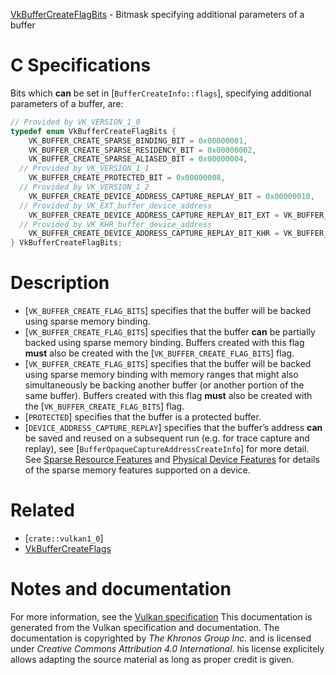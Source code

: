 [VkBufferCreateFlagBits](https://www.khronos.org/registry/vulkan/specs/1.3-extensions/man/html/VkBufferCreateFlagBits.html) - Bitmask specifying additional parameters of a buffer

# C Specifications
Bits which  **can**  be set in [`BufferCreateInfo::flags`], specifying
additional parameters of a buffer, are:
```c
// Provided by VK_VERSION_1_0
typedef enum VkBufferCreateFlagBits {
    VK_BUFFER_CREATE_SPARSE_BINDING_BIT = 0x00000001,
    VK_BUFFER_CREATE_SPARSE_RESIDENCY_BIT = 0x00000002,
    VK_BUFFER_CREATE_SPARSE_ALIASED_BIT = 0x00000004,
  // Provided by VK_VERSION_1_1
    VK_BUFFER_CREATE_PROTECTED_BIT = 0x00000008,
  // Provided by VK_VERSION_1_2
    VK_BUFFER_CREATE_DEVICE_ADDRESS_CAPTURE_REPLAY_BIT = 0x00000010,
  // Provided by VK_EXT_buffer_device_address
    VK_BUFFER_CREATE_DEVICE_ADDRESS_CAPTURE_REPLAY_BIT_EXT = VK_BUFFER_CREATE_DEVICE_ADDRESS_CAPTURE_REPLAY_BIT,
  // Provided by VK_KHR_buffer_device_address
    VK_BUFFER_CREATE_DEVICE_ADDRESS_CAPTURE_REPLAY_BIT_KHR = VK_BUFFER_CREATE_DEVICE_ADDRESS_CAPTURE_REPLAY_BIT,
} VkBufferCreateFlagBits;
```

# Description
- [`VK_BUFFER_CREATE_FLAG_BITS`] specifies that the buffer will be backed using sparse memory binding.
- [`VK_BUFFER_CREATE_FLAG_BITS`] specifies that the buffer  **can**  be partially backed using sparse memory binding. Buffers created with this flag  **must**  also be created with the [`VK_BUFFER_CREATE_FLAG_BITS`] flag.
- [`VK_BUFFER_CREATE_FLAG_BITS`] specifies that the buffer will be backed using sparse memory binding with memory ranges that might also simultaneously be backing another buffer (or another portion of the same buffer). Buffers created with this flag  **must**  also be created with the [`VK_BUFFER_CREATE_FLAG_BITS`] flag.
- [`PROTECTED`] specifies that the buffer is a protected buffer.
- [`DEVICE_ADDRESS_CAPTURE_REPLAY`] specifies that the buffer’s address  **can**  be saved and reused on a subsequent run (e.g. for trace capture and replay), see [`BufferOpaqueCaptureAddressCreateInfo`] for more detail.
See [Sparse Resource Features](https://www.khronos.org/registry/vulkan/specs/1.3-extensions/html/vkspec.html#sparsememory-sparseresourcefeatures) and
[Physical Device Features](https://www.khronos.org/registry/vulkan/specs/1.3-extensions/html/vkspec.html#features) for details of the sparse memory
features supported on a device.

# Related
- [`crate::vulkan1_0`]
- [VkBufferCreateFlags]()

# Notes and documentation
For more information, see the [Vulkan specification](https://www.khronos.org/registry/vulkan/specs/1.3-extensions/html/vkspec.html)
This documentation is generated from the Vulkan specification and documentation.
The documentation is copyrighted by *The Khronos Group Inc.* and is licensed under *Creative Commons Attribution 4.0 International*.
his license explicitely allows adapting the source material as long as proper credit is given.
        